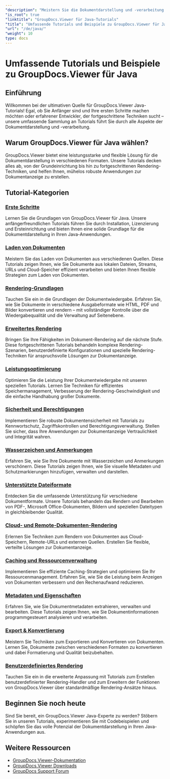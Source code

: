 ```yaml
---
"description": "Meistern Sie die Dokumentdarstellung und -verarbeitung mit den schrittweisen GroupDocs.Viewer Java-Tutorials. Lernen Sie Techniken für die effiziente Anzeige von Dokumenten in verschiedenen Formaten."
"is_root": true
"linktitle": "GroupDocs.Viewer für Java-Tutorials"
"title": "Umfassende Tutorials und Beispiele zu GroupDocs.Viewer für Java"
"url": "/de/java/"
"weight": 10
type: docs
---
```

# Umfassende Tutorials und Beispiele zu GroupDocs.Viewer für Java

## Einführung
Willkommen bei der ultimativen Quelle für GroupDocs.Viewer Java-Tutorials! Egal, ob Sie Anfänger sind und Ihre ersten Schritte machen möchten oder erfahrener Entwickler, der fortgeschrittene Techniken sucht – unsere umfassende Sammlung an Tutorials führt Sie durch alle Aspekte der Dokumentdarstellung und -verarbeitung.

## Warum GroupDocs.Viewer für Java wählen?
GroupDocs.Viewer bietet eine leistungsstarke und flexible Lösung für die Dokumentdarstellung in verschiedenen Formaten. Unsere Tutorials decken alles ab, von der Grundeinrichtung bis hin zu fortgeschrittenen Rendering-Techniken, und helfen Ihnen, mühelos robuste Anwendungen zur Dokumentanzeige zu erstellen.

## Tutorial-Kategorien

### [Erste Schritte](./getting-started/)
Lernen Sie die Grundlagen von GroupDocs.Viewer für Java. Unsere anfängerfreundlichen Tutorials führen Sie durch Installation, Lizenzierung und Ersteinrichtung und bieten Ihnen eine solide Grundlage für die Dokumentdarstellung in Ihren Java-Anwendungen.

### [Laden von Dokumenten](./document-loading/)
Meistern Sie das Laden von Dokumenten aus verschiedenen Quellen. Diese Tutorials zeigen Ihnen, wie Sie Dokumente aus lokalen Dateien, Streams, URLs und Cloud-Speicher effizient verarbeiten und bieten Ihnen flexible Strategien zum Laden von Dokumenten.

### [Rendering-Grundlagen](./rendering-basics/)
Tauchen Sie ein in die Grundlagen der Dokumentwiedergabe. Erfahren Sie, wie Sie Dokumente in verschiedene Ausgabeformate wie HTML, PDF und Bilder konvertieren und rendern – mit vollständiger Kontrolle über die Wiedergabequalität und die Verwaltung auf Seitenebene.

### [Erweitertes Rendering](./advanced-rendering/)
Bringen Sie Ihre Fähigkeiten im Dokument-Rendering auf die nächste Stufe. Diese fortgeschrittenen Tutorials behandeln komplexe Rendering-Szenarien, benutzerdefinierte Konfigurationen und spezielle Rendering-Techniken für anspruchsvolle Lösungen zur Dokumentanzeige.

### [Leistungsoptimierung](./performance-optimization/)
Optimieren Sie die Leistung Ihrer Dokumentwiedergabe mit unseren speziellen Tutorials. Lernen Sie Techniken für effizientes Speichermanagement, Verbesserung der Rendering-Geschwindigkeit und die einfache Handhabung großer Dokumente.

### [Sicherheit und Berechtigungen](./security-permissions/)
Implementieren Sie robuste Dokumentensicherheit mit Tutorials zu Kennwortschutz, Zugriffskontrollen und Berechtigungsverwaltung. Stellen Sie sicher, dass Ihre Anwendungen zur Dokumentanzeige Vertraulichkeit und Integrität wahren.

### [Wasserzeichen und Anmerkungen](./watermarks-annotations/)
Erfahren Sie, wie Sie Ihre Dokumente mit Wasserzeichen und Anmerkungen verschönern. Diese Tutorials zeigen Ihnen, wie Sie visuelle Metadaten und Schutzmarkierungen hinzufügen, verwalten und darstellen.

### [Unterstützte Dateiformate](./file-formats-support/)
Entdecken Sie die umfassende Unterstützung für verschiedene Dokumentformate. Unsere Tutorials behandeln das Rendern und Bearbeiten von PDF-, Microsoft Office-Dokumenten, Bildern und speziellen Dateitypen in gleichbleibender Qualität.

### [Cloud- und Remote-Dokumenten-Rendering](./cloud-remote-document-rendering/)
Erlernen Sie Techniken zum Rendern von Dokumenten aus Cloud-Speichern, Remote-URLs und externen Quellen. Erstellen Sie flexible, verteilte Lösungen zur Dokumentanzeige.

### [Caching und Ressourcenverwaltung](./caching-resource-management/)
Implementieren Sie effiziente Caching-Strategien und optimieren Sie Ihr Ressourcenmanagement. Erfahren Sie, wie Sie die Leistung beim Anzeigen von Dokumenten verbessern und den Rechenaufwand reduzieren.

### [Metadaten und Eigenschaften](./metadata-properties/)
Erfahren Sie, wie Sie Dokumentmetadaten extrahieren, verwalten und bearbeiten. Diese Tutorials zeigen Ihnen, wie Sie Dokumentinformationen programmgesteuert analysieren und verarbeiten.

### [Export & Konvertierung](./export-conversion/)
Meistern Sie Techniken zum Exportieren und Konvertieren von Dokumenten. Lernen Sie, Dokumente zwischen verschiedenen Formaten zu konvertieren und dabei Formatierung und Qualität beizubehalten.

### [Benutzerdefiniertes Rendering](./custom-rendering/)
Tauchen Sie ein in die erweiterte Anpassung mit Tutorials zum Erstellen benutzerdefinierter Rendering-Handler und zum Erweitern der Funktionen von GroupDocs.Viewer über standardmäßige Rendering-Ansätze hinaus.

## Beginnen Sie noch heute
Sind Sie bereit, ein GroupDocs.Viewer Java-Experte zu werden? Stöbern Sie in unseren Tutorials, experimentieren Sie mit Codebeispielen und schöpfen Sie das volle Potenzial der Dokumentdarstellung in Ihren Java-Anwendungen aus.

## Weitere Ressourcen
- [GroupDocs.Viewer-Dokumentation](https://reference.groupdocs.com/viewer/java/)
- [GroupDocs.Viewer Downloads](https://downloads.groupdocs.com/viewer/java)
- [GroupDocs Support Forum](https://forum.groupdocs.com/c/viewer/)